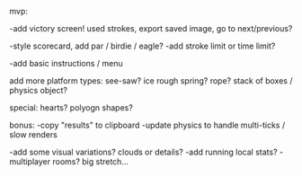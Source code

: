 
mvp:

-add victory screen! used strokes, export saved image, go to next/previous?

-style scorecard, add par / birdie / eagle? 
  -add stroke limit or time limit?

-add basic instructions / menu



add more platform types:
  see-saw?
  ice
  rough
  spring?
  rope?
  stack of boxes / physics object?

  special: hearts?  polyogn shapes?

  
bonus:
-copy "results" to clipboard
-update physics to handle multi-ticks / slow renders

-add some visual variations? clouds or details?
-add running local stats?
-multiplayer rooms?  big stretch...
